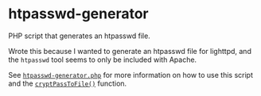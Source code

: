 htpasswd-generator
==================

PHP script that generates an htpasswd file.

Wrote this because I wanted to generate an htpasswd file for lighttpd, and the `htpasswd` tool seems to only be included with Apache.

See [`htpasswd-generator.php`](htpasswd-generator.php) for more information on how to use this script and the [`cryptPassToFile()`](htpasswd-generator.php#L40) function.
